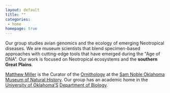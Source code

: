 ```yaml
---
layout: default
title: ""
categories:
 - home
homepage: true
---
```

Our group studies avian genomics and the ecology of emerging Neotropical diseases. We are museum scientists that blend specimen-based approaches with cutting-edge tools that have emerged during the "Age of DNA". Our work is focused on Neotropical ecosystems and the **southern Great Plains**. 

[Matthew Miller](/team/matthew-miller) is the Curator of the [Ornithology](http://samnoblemuseum.ou.edu/collections-and-research/ornithology/) at the [Sam Noble Oklahoma Museum of Natural History](http://samnoblemuseum.ou.edu/). Our group has an academic home in the [University of Oklahoma’S](https://www.ou.edu/) [Department of Biology](http://www.ou.edu/cas/biology.html).


